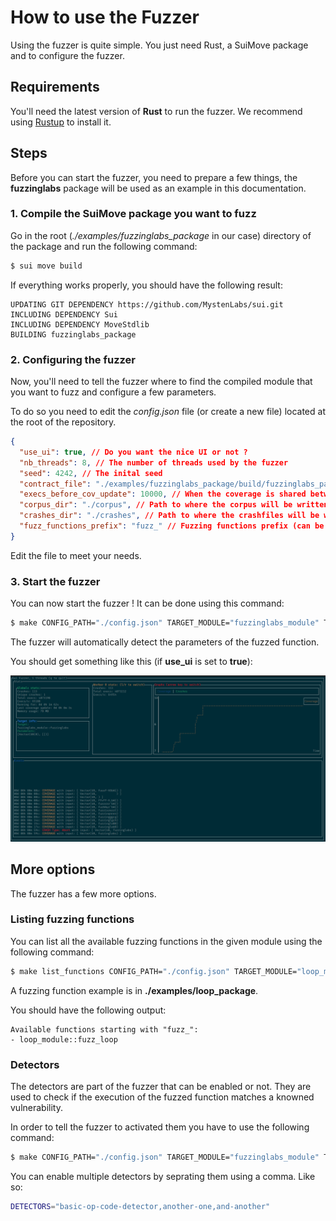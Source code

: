 # How to use the Fuzzer

Using the fuzzer is quite simple. You just need Rust, a SuiMove package and to configure the fuzzer.

## Requirements

You'll need the latest version of **Rust** to run the fuzzer. We recommend using [Rustup](https://rustup.rs/) to install it.

## Steps

Before you can start the fuzzer, you need to prepare a few things, the **fuzzinglabs** package will be used as an example in this documentation.

### 1. Compile the SuiMove package you want to fuzz

Go in the root (*./examples/fuzzinglabs_package* in our case) directory of the package and run the following command:

```bash
$ sui move build
```
If everything works properly, you should have the following result:

```
UPDATING GIT DEPENDENCY https://github.com/MystenLabs/sui.git
INCLUDING DEPENDENCY Sui
INCLUDING DEPENDENCY MoveStdlib
BUILDING fuzzinglabs_package
```

### 2. Configuring the fuzzer

Now, you'll need to tell the fuzzer where to find the compiled module that you want to fuzz and configure a few parameters.

To do so you need to edit the *config.json* file (or create a new file) located at the root of the repository.

```json
{
  "use_ui": true, // Do you want the nice UI or not ?
  "nb_threads": 8, // The number of threads used by the fuzzer
  "seed": 4242, // The inital seed
  "contract_file": "./examples/fuzzinglabs_package/build/fuzzinglabs_package/bytecode_modules/fuzzinglabs_module.mv", // The path to the compiled module
  "execs_before_cov_update": 10000, // When the coverage is shared between the threads (don't modify if you don't know why)
  "corpus_dir": "./corpus", // Path to where the corpus will be written (milestone 3)
  "crashes_dir": "./crashes", // Path to where the crashfiles will be written
  "fuzz_functions_prefix": "fuzz_" // Fuzzing functions prefix (can be listed by the fuzzer)
}
```
Edit the file to meet your needs.

### 3. Start the fuzzer

You can now start the fuzzer ! It can be done using this command:

```bash
$ make CONFIG_PATH="./config.json" TARGET_MODULE="fuzzinglabs_module" TARGET_FUNCTION="fuzzinglabs"
```

The fuzzer will automatically detect the parameters of the fuzzed function.

You should get something like this (if **use_ui** is set to **true**):

![screenshot](./imgs/screenshot1.png)

## More options

The fuzzer has a few more options.

### Listing fuzzing functions

You can list all the available fuzzing functions in the given module using the following command:

```bash
$ make list_functions CONFIG_PATH="./config.json" TARGET_MODULE="loop_module"
```

A fuzzing function example is in **./examples/loop_package**.

You should have the following output:

```
Available functions starting with "fuzz_":
- loop_module::fuzz_loop
```

### Detectors

The detectors are part of the fuzzer that can be enabled or not. They are used to check if the execution of the fuzzed function matches a knowned vulnerability.

In order to tell the fuzzer to activated them you have to use the following command:

```bash
$ make CONFIG_PATH="./config.json" TARGET_MODULE="fuzzinglabs_module" TARGET_FUNCTION="fuzzinglabs" DETECTORS="basic-op-code-detector"
```

You can enable multiple detectors by seprating them using a comma. Like so:

```bash
DETECTORS="basic-op-code-detector,another-one,and-another"
```

